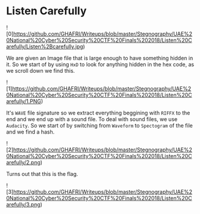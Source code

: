 # Listen Carefully

![0]https://github.com/GHAFRI/Writeups/blob/master/Stegnography/UAE%20National%20Cyber%20Security%20CTF%20Finals%202018/Listen%20Carefully/Listen%2Bcarefully.jpg)

We are given an Image file that is large enough to have something hidden in it.
So we start of by using `HxD` to look for anything hidden in the hex code, as we scroll down we find this.

![1]https://github.com/GHAFRI/Writeups/blob/master/Stegnography/UAE%20National%20Cyber%20Security%20CTF%20Finals%202018/Listen%20Carefully/1.PNG)

It's `WAVE` file signature so we extract everything beggining with `RIFFX` to the end and we end up with a sound file. To deal with sound files, we use `Audacity`.
So we start of by switching from `Waveform` to `Spectogram` of the file and we find a hash.

![2]https://github.com/GHAFRI/Writeups/blob/master/Stegnography/UAE%20National%20Cyber%20Security%20CTF%20Finals%202018/Listen%20Carefully/2.png)

Turns out that this is the flag.

![3]https://github.com/GHAFRI/Writeups/blob/master/Stegnography/UAE%20National%20Cyber%20Security%20CTF%20Finals%202018/Listen%20Carefully/3.png)








